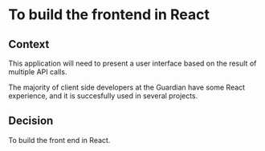 # To build the frontend in React

## Context

This application will need to present a user interface based on the result of multiple API calls.

The majority of client side developers at the Guardian have some React experience, and it is succesfully used in several projects.

## Decision

To build the front end in React.
